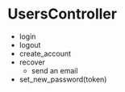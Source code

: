 # UsersController

* login
* logout
* create_account
* recover
  - send an email
* set_new_password(token)
